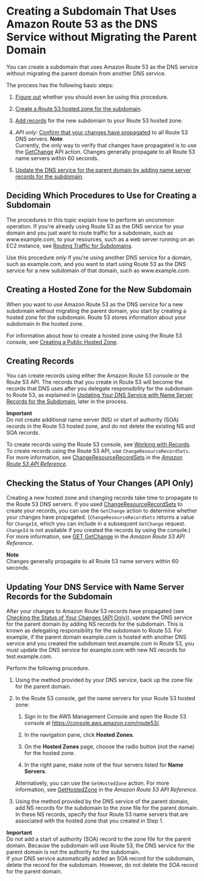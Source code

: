 # Creating a Subdomain That Uses Amazon Route 53 as the DNS Service without Migrating the Parent Domain<a name="CreatingNewSubdomain"></a>

You can create a subdomain that uses Amazon Route 53 as the DNS service without migrating the parent domain from another DNS service\.

The process has the following basic steps:

1. [Figure out](#decide-procedure-create-subdomain) whether you should even be using this procedure\.

1. [Create a Route 53 hosted zone for the subdomain](#CreateZoneNewSubdomain)\.

1. [Add records](#AddNewSubdomainRecords) for the new subdomain to your Route 53 hosted zone\.

1. *API only:* [Confirm that your changes have propagated](#CheckStatusNewSubdomain) to all Route 53 DNS servers\.
**Note**  
Currently, the only way to verify that changes have propagated is to use the [GetChange](https://docs.aws.amazon.com/Route53/latest/APIReference/API_GetChange.html) API action\. Changes generally propagate to all Route 53 name servers within 60 seconds\.

1. [Update the DNS service for the parent domain by adding name server records for the subdomain](#UpdateDNSParentDomain)\.

## Deciding Which Procedures to Use for Creating a Subdomain<a name="decide-procedure-create-subdomain"></a>

The procedures in this topic explain how to perform an uncommon operation\. If you're already using Route 53 as the DNS service for your domain and you just want to route traffic for a subdomain, such as www\.example\.com, to your resources, such as a web server running on an EC2 instance, see [Routing Traffic for Subdomains](dns-routing-traffic-for-subdomains.md)\.

Use this procedure *only* if you're using another DNS service for a domain, such as example\.com, and you want to start using Route 53 as the DNS service for a new subdomain of that domain, such as www\.example\.com\.

## Creating a Hosted Zone for the New Subdomain<a name="CreateZoneNewSubdomain"></a>

When you want to use Amazon Route 53 as the DNS service for a new subdomain without migrating the parent domain, you start by creating a hosted zone for the subdomain\. Route 53 stores information about your subdomain in the hosted zone\.

For information about how to create a hosted zone using the Route 53 console, see [Creating a Public Hosted Zone](CreatingHostedZone.md)\.

## Creating Records<a name="AddNewSubdomainRecords"></a>

You can create records using either the Amazon Route 53 console or the Route 53 API\. The records that you create in Route 53 will become the records that DNS uses after you delegate responsibility for the subdomain to Route 53, as explained in [Updating Your DNS Service with Name Server Records for the Subdomain](#UpdateDNSParentDomain), later in the process\.

**Important**  
Do not create additional name server \(NS\) or start of authority \(SOA\) records in the Route 53 hosted zone, and do not delete the existing NS and SOA records\. 

To create records using the Route 53 console, see [Working with Records](rrsets-working-with.md)\. To create records using the Route 53 API, use `ChangeResourceRecordSets`\. For more information, see [ChangeResourceRecordSets](https://docs.aws.amazon.com/Route53/latest/APIReference/API_ChangeResourceRecordSets.html) in the *[Amazon Route 53 API Reference](https://docs.aws.amazon.com/Route53/latest/APIReference/)*\.

## Checking the Status of Your Changes \(API Only\)<a name="CheckStatusNewSubdomain"></a>

Creating a new hosted zone and changing records take time to propagate to the Route 53 DNS servers\. If you used [ChangeResourceRecordSets](https://docs.aws.amazon.com/Route53/latest/APIReference/API_ChangeResourceRecordSets.html) to create your records, you can use the `GetChange` action to determine whether your changes have propagated\. \(`ChangeResourceRecordSets` returns a value for `ChangeId`, which you can include in a subsequent `GetChange` request\. `ChangeId` is not available if you created the records by using the console\.\) For more information, see [GET GetChange](https://docs.aws.amazon.com/Route53/latest/APIReference/API_GetChange.html) in the *Amazon Route 53 API Reference*\.

**Note**  
Changes generally propagate to all Route 53 name servers within 60 seconds\.

## Updating Your DNS Service with Name Server Records for the Subdomain<a name="UpdateDNSParentDomain"></a>

After your changes to Amazon Route 53 records have propagated \(see [Checking the Status of Your Changes \(API Only\)](#CheckStatusNewSubdomain)\), update the DNS service for the parent domain by adding NS records for the subdomain\. This is known as delegating responsibility for the subdomain to Route 53\. For example, if the parent domain example\.com is hosted with another DNS service and you created the subdomain test\.example\.com in Route 53, you must update the DNS service for example\.com with new NS records for test\.example\.com\.

Perform the following procedure\.

1. Using the method provided by your DNS service, back up the zone file for the parent domain\.

1. In the Route 53 console, get the name servers for your Route 53 hosted zone:

   1. Sign in to the AWS Management Console and open the Route 53 console at [https://console\.aws\.amazon\.com/route53/](https://console.aws.amazon.com/route53/)\.

   1. In the navigation pane, click **Hosted Zones**\.

   1. On the **Hosted Zones** page, choose the radio button \(not the name\) for the hosted zone\.

   1. In the right pane, make note of the four servers listed for **Name Servers**\.

   Alternatively, you can use the `GetHostedZone` action\. For more information, see [GetHostedZone](https://docs.aws.amazon.com/Route53/latest/APIReference/API_GetHostedZone.html) in the *Amazon Route 53 API Reference*\.

1. Using the method provided by the DNS service of the parent domain, add NS records for the subdomain to the zone file for the parent domain\. In these NS records, specify the four Route 53 name servers that are associated with the hosted zone that you created in Step 1\.

**Important**  
Do not add a start of authority \(SOA\) record to the zone file for the parent domain\. Because the subdomain will use Route 53, the DNS service for the parent domain is not the authority for the subdomain\.   
If your DNS service automatically added an SOA record for the subdomain, delete the record for the subdomain\. However, do not delete the SOA record for the parent domain\.